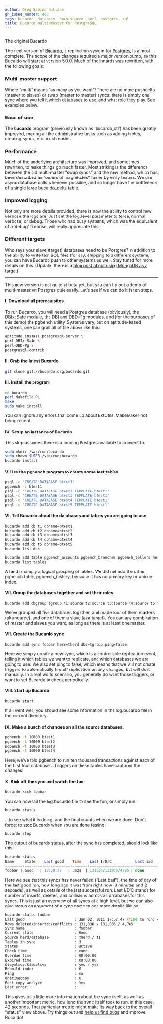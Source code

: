 ```yaml
---
author: Greg Sabino Mullane
gh_issue_number: 463
tags: bucardo, database, open-source, perl, postgres, sql
title: Bucardo multi-master for PostgreSQL
---
```


[](bucardo-multi-master-for-postgresql/image-0-big.jpeg)

<a href="/blog/2011/06/06/bucardo-multi-master-for-postgresql/image-0-big.jpeg" onblur="try {parent.deselectBloggerImageGracefully();} catch(e) {}"><img alt="" border="0" id="BLOGGER_PHOTO_ID_5615207357803360962" src="/blog/2011/06/06/bucardo-multi-master-for-postgresql/image-0.jpeg"/></a>

The original Bucardo

The next version of [Bucardo](https://bucardo.org/Bucardo/), a replication system for [Postgres](https://www.postgresql.org/), is almost complete. The scope of the changes required a major version bump, so this Bucardo will start at version 5.0.0. Much of the innards was rewritten, with the following goals:

 

### Multi-master support

Where “multi” means “as many as you want”! There are no more pushdelta (master to slaves) or swap (master to master) syncs: there is simply one sync where you tell it which databases to use, and what role they play. See examples below.

### Ease of use

The **bucardo** program (previously known as ‘bucardo_ctl’) has been greatly improved, making all the administrative tasks such as adding tables, creating syncs, etc. much easier.

### Performance

Much of the underlying architecture was improved, and sometimes rewritten, to make things go much faster. Most striking is the difference between the old multi-master “swap syncs” and the new method, which has been described as “orders of magnitudes” faster by early testers. We use async database calls whenever possible, and no longer have the bottleneck of a single large bucardo_delta table.

### Improved logging

Not only are more details provided, there is now the ability to control how verbose the logs are. Just set the log_level parameter to terse, normal, verbose, or debug. Those who had busy systems, which was the equivalent of a ‘debug’ firehose, will really appreciate this.

### Different targets

Who says your slave (target) databases need to be Postgres? In addition to the ability to write text SQL files (for say, shipping to a different system), you can have Bucardo push to other systems as well. Stay tuned for more details on this. (Update: there is a [blog post about using MongoDB as a target](/blog/2011/06/12/mongodb-replication-from-postgres-using))

-----------

This new version is not quite at beta yet, but you can try out a demo of multi-master on Postgres quie easily. Let’s see if we can do it in ten steps.

#### I. Download all prerequisites

To run Bucardo, you will need a Postgres database (obviously), the DBIx::Safe module, the DBI and DBD::Pg modules, and (for the purposes of this demo) the pgbench utility. Systems vary, but on aptitude-based systems, one can grab all of the above like this:

```bash
aptitude install postgresql-server \
perl-DBIx-Safe \
perl-DBD-Pg \
postgresql-contrib
```

#### II. Grab the latest Bucardo

```bash
git clone git://bucardo.org/bucardo.git
```

#### III. Install the program

```bash
cd bucardo
perl Makefile.PL
make
sudo make install
```

You can ignore any errors that come up about ExtUtils::MakeMaker not being recent.

#### IV. Setup an instance of Bucardo

This step assumes there is a running Postgres available to connect to.

```bash
sudo mkdir /var/run/bucardo
sudo chown $USER /var/run/bucardo
bucardo install
```

#### V. Use the pgbench program to create some test tables

```bash
psql -c 'CREATE DATABASE btest1'
pgbench -i btest1
psql -c 'CREATE DATABASE btest2 TEMPLATE btest1'
psql -c 'CREATE DATABASE btest3 TEMPLATE btest1'
psql -c 'CREATE DATABASE btest4 TEMPLATE btest1'
psql -c 'CREATE DATABASE btest5 TEMPLATE btest1'
```

#### VI. Tell Bucardo about the databases and tables you are going to use

```bash
bucardo add db t1 dbname=btest1
bucardo add db t2 dbname=btest2
bucardo add db t3 dbname=btest3
bucardo add db t4 dbname=btest4
bucardo add db t5 dbname=btest5
bucardo list dbs

bucardo add table pgbench_accounts pgbench_branches pgbench_tellers herd=therd
bucardo list tables
```

A herd is simply a logical grouping of tables. We did not add the other pgbench table, pgbench_history, because it has no primary key or unique index.

#### VII. Group the databases together and set their roles

```bash
bucardo add dbgroup tgroup t1:source t2:source t3:source t4:source t5:target
```

We’ve grouped all five databases together, and made four of them masters (aka source), and one of them a slave (aka target). You can any combination of master and slaves you want, as long as there is at least one master.

#### VII. Create the Bucardo sync

```bash
bucardo add sync foobar herd=therd dbs=tgroup ping=false
```

Here we simply create a new sync, which is a controllable replication event, telling it which tables we want to replicate, and which databases we are going to use. We also set ping to false, which means that we will not create triggers to automatically fire off replication on any changes, but will do it manually. In a real world scenario, you generally do want those triggers, or want to set Bucardo to check periodically.

#### VIII. Start up Bucardo

```bash
bucardo start
```

If all went well, you should see some information in the log.bucardo file in the current directory.

#### IX. Make a bunch of changes on all the source databases.

```bash
pgbench -t 10000 btest1
pgbench -t 10000 btest2
pgbench -t 10000 btest3
pgbench -t 10000 btest4
```

Here, we’ve told pgbench to run ten thousand transactions against each of the first four databases. Triggers on these tables have captured the changes.

#### X. Kick off the sync and watch the fun.

```bash
bucardo kick foobar
```

You can now tail the log.bucardo file to see the fun, or simply run:

```bash
bucardo status
```

...to see what it is doing, and the final counts when we are done. Don’t forget to stop Bucardo when you are done testing:

```bash
bucardo stop
```

The output of bucardo status, after the sync has completed, should look like this:

```sql
bucardo status
Name     State    Last good    Time    Last I/D/C           Last bad    Time
========+========+============+=======+====================+===========+=======
foobar | Good   | 17:58:37   | 3m2s  | 131836/131836/4785 | none      |
```

Here we see that this syncs has never failed (“Last bad”), the time of day of the last good run, how long ago it was from right now (3 minutes and 2 seconds), as well as details of the last successful run. Last I/D/C stands for number of inserts, deletes, and collisions across all databases for this syncs. This is just an overview of all syncs at a high level, but we can also give status an argument of a sync name to see more details like so:

```bash
bucardo status foobar
Last good                       : Jun 02, 2011 17:57:47 (time to run: 42s)
Rows deleted/inserted/conflicts : 131,836 / 131,836 / 4,785
Sync name                       : foobar
Current state                   : Good
Source herd/database            : therd / t1
Tables in sync                  : 3
Status                          : active
Check time                      : none
Overdue time                    : 00:00:00
Expired time                    : 00:00:00
Stayalive/Kidsalive             : yes / yes
Rebuild index                   : 0
Ping                            : no
Onetimecopy                     : 0
Post-copy analyze               : Yes
Last error:                     :
```

This gives us a little more information about the sync itself, as well as another important metric, how long the sync itself took to run, in this case, 42 seconds. That particular metric might make its way back to the overall “status” view above. Try things out and [help us find bugs](https://github.com/bucardo/bucardo/issues) and improve Bucardo!


